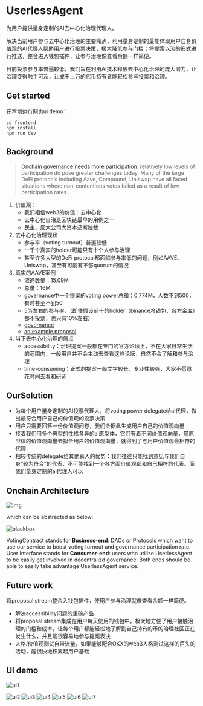 # UserlessAgent
为用户提供量身定制的AI去中心化治理代理人。

解决当前用户参与去中心化治理的主要痛点，利用量身定制的最能体现用户自身价值观的AI代理人帮助用户进行投票决策，极大降低参与门槛；将提案以流的形式进行推送，整合进入钱包插件，让参与治理像查看余额一样简便。

目前投票参与率普遍较低，我们旨在利用AI技术释放去中心化治理的庞大潜力，让治理变得触手可及，让成千上万的代币持有者能轻松参与投票和治理。

## Get started
在本地运行网页ui demo：
```
cd frontend
npm install
npm run dev
```

## Background
> [Onchain governance needs more participation](https://www.coinbase.com/institutional/research-insights/research/monthly-outlook/monthly-outlook-november-2024): 
> relatively low levels of participation do pose greater challenges today. Many of the large DeFi protocols including Aave, Compound, Uniswap have all faced situations where non-contentious votes failed as a result of low participation rates.

1. 价值观：
	- 我们相信web3的价值：去中心化
	- 去中心化自治是区块链最早的用例之一
	- 民主，反大公司大资本垄断独裁
2. 去中心化治理现状
	- 参与率（voting turnout）普遍较低
	- 一千个真实的holder可能只有十个人参与治理
	- 甚至许多大型的DeFi protocal都面临参与率低的问题，例如AAVE、Uniswap，甚至有可能有不够quorum的情况
3. 真实的AAVE案例
	- 流通数量：15.09M
	- 总量：16M
	- governance中一个提案的voting power总和：0.774M，人数不到500，有时甚至不到50
	- 5%左右的参与率，（即使假设前十的holder（binance冷钱包、各方金库）都不投票，也只有10%左右）
	- [governance](https://aave.com/docs/developers/governance#voting)
	- [an example proposal](https://vote.onaave.com/proposal/?proposalId=142)
4. 当下去中心化治理的痛点
	- accessibility：治理提案一般都在专门的官方论坛上，不在大家日常生活的范围内，一般用户并不会主动去查看这些论坛，自然不会了解和参与治理
	- time-consuming：正式的提案一般文字较长，专业性较强，大家不愿意花时间去看和研究

## OurSolution
- 为每个用户量身定制的AI投票代理人，将voting power delegate给ai代理，做出最符合用户自己的价值观的投票决策
- 用户只需要回答一份价值观问卷，我们会据此生成用户自己的价值观向量
- 接着我们用多个典型的性格各异的ai原型体，它们有着不同价值观向量，用原型体的价值观向量去拟合用户的价值观向量，就得到了与用户价值观最相符的代理
- 相较传统的delegate给其他真人的优势：我们往往只能找到意见与我们自身“较为符合”的代表，不可能找到一个各方面价值观都和自己相符的代表。而我们量身定制的ai代理人可以

## Onchain Architecture
![img](./media/architecture.png)

which can be abstracted as below:

![blackbox](./media/black-box.png)

VotingContract stands for **Business-end**: DAOs or Protocols which want to use our service to boost voting turnout and governance participation rate. User Interface stands for **Consumer-end**: users who utilize UserlessAgent to be easily get involved in decentralizd governance. Both ends should be able to easily take advantage UserlessAgent service.

## Future work
将proposal stream整合入钱包插件，使用户参与治理就像查看余额一样简便。

- 解决accessibility问题的重磅产品
- 将proposal stream集成在用户每天使用的钱包中，极大地方便了用户接触治理的门槛和成本，让每个用户都能轻松地了解到自己持有的币的治理社区正在发生什么，并且能很容易地参与提案表决
- 人格/价值观测试自带流量，如果能够配合OKX的web3人格测试这样的巨头的活动，能很快地积累起用户基础

## UI demo
![ui1](./media/UIdemo/ui1.png)

![ui2](./media/UIdemo/ui2.png)
![ui3](./media/UIdemo/ui3.png)
![ui4](./media/UIdemo/ui4.png)
![ui5](./media/UIdemo/ui5.png)
![ui6](./media/UIdemo/ui6.png)
![ui7](./media/UIdemo/ui7.png)